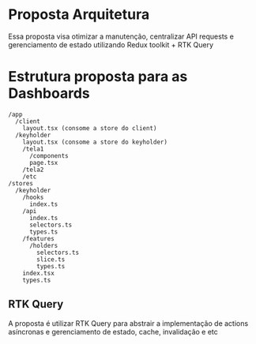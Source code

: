 # Proposta Arquitetura

Essa proposta visa otimizar a manutenção, centralizar API requests e gerenciamento de estado utilizando Redux toolkit + RTK Query


# Estrutura proposta para as Dashboards

```
/app
  /client
    layout.tsx (consome a store do client)
  /keyholder
    layout.tsx (consome a store do keyholder)
    /tela1
      /components
      page.tsx
    /tela2
    /etc
/stores
  /keyholder
    /hooks
      index.ts
    /api
      index.ts
      selectors.ts
      types.ts
    /features
      /holders
        selectors.ts
        slice.ts
        types.ts
    index.tsx
    types.ts
```

## RTK Query

A proposta é utilizar RTK Query para abstrair a implementação de actions asíncronas e gerenciamento de estado, cache, invalidação e etc
